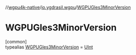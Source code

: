 //[wgpu4k-native](../../../index.md)/[io.ygdrasil.wgpu](../index.md)/[WGPUGles3MinorVersion](index.md)

# WGPUGles3MinorVersion

[common]\
typealias [WGPUGles3MinorVersion](index.md) = [UInt](https://kotlinlang.org/api/core/kotlin-stdlib/kotlin/-u-int/index.html)